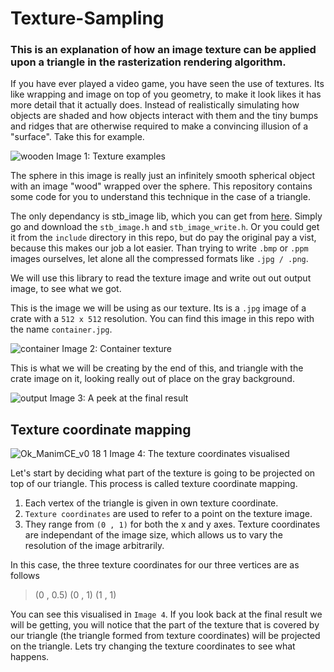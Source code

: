 # Texture-Sampling
### This is an explanation of how an image texture can be applied upon a triangle in the rasterization rendering algorithm.

If you have ever played a video game, you have seen the use of textures. Its like wrapping and image on top of you geometry, to make it look likes it has more detail that it actually does. Instead of realistically simulating how objects are shaded and how objects interact with them and the tiny bumps and ridges that are otherwise required to make a convincing illusion of a "surface". Take this for example.

![wooden](https://github.com/Bruhout/Texture-Sampling/assets/147948392/cfabe6f6-dd46-4696-9555-cd9aa858fa8c)
Image 1: Texture examples

The sphere in this image is really just an infinitely smooth spherical object with an image "wood" wrapped over the sphere. This repository contains some code for you to understand this technique in the case of a triangle.

The only dependancy is stb_image lib, which you can get from [here](https://github.com/nothings/stb/tree/master). Simply go and download the `stb_image.h` and `stb_image_write.h`. Or you could get it from the `include` directory in this repo, but do pay the original pay a vist, because this makes our job a lot easier. Than trying to write `.bmp` or `.ppm` images ourselves, let alone all the compressed formats like `.jpg / .png`.

We will use this library to read the texture image and write out out output image, to see what we got.


This is the image we will be using as our texture. Its is a `.jpg` image of a crate with a `512 x 512` resolution. You can find this image in this repo with the name `container.jpg`.


![container](https://github.com/Bruhout/Texture-Sampling/assets/147948392/80101905-f1ec-4eb0-aeb8-5d95ab295699)
Image 2: Container texture

This is what we will be creating by the end of this, and triangle with the crate image on it, looking really out of place on the gray background.

![output](https://github.com/Bruhout/Texture-Sampling/assets/147948392/330eb043-2848-4afe-a42c-6d6fd8130bfe)
Image 3: A peek at the final result

## Texture coordinate mapping

![Ok_ManimCE_v0 18 1](https://github.com/Bruhout/Texture-Sampling/assets/147948392/269be59f-5e51-4fc4-8434-e772d8bdb4e2)
Image 4: The texture coordinates visualised

Let's start by deciding what part of the texture is going to be projected on top of our triangle. This process is called texture coordinate mapping.
1. Each vertex of the triangle is given in own texture coordinate.
2. `Texture coordinates` are used to refer to a point on the texture image.
3. They range from `(0 , 1)` for both the x and y axes. Texture coordinates are independant of the image size, which allows us to vary the resolution of the image arbitrarily.

In this case, the three texture coordinates for our three vertices are as follows
> (0 , 0.5)
> (0 , 1)
> (1 , 1)

You can see this visualised in `Image 4`. If you look back at the final result we will be getting, you will notice that the part of the texture that is covered by our triangle (the triangle formed from texture coordinates) will be projected on the triangle. Lets try changing the texture coordinates to see what happens.




